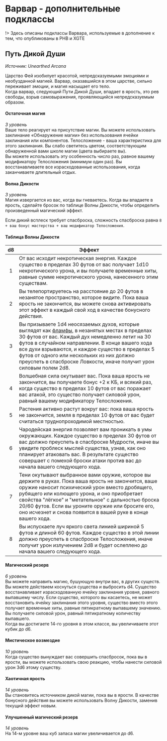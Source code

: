 # Варвар - дополнительные подклассы
!> Здесь описаны подклассы Варвара, используемые в дополнение к тем, что опубликованы в PHB и XGTE

## Путь Дикой Души
_Источник: Unearthed Arcana_

Царство Фей изобилует красотой, непредсказуемыми эмоциями и необузданной магией. Варвар, оказавшийся в этом царстве, сильно переживает эмоции, и магия насыщает его тело.  
Когда варвар, следующий Пути Дикой Души, впадает в ярость, это рев свободы, взрыв самовыражения, проявляющийся непредсказуемым образом.

#### Остаточная магия
_3 уровень_  
Ваше тело реагирует на присутствие магии. Вы можете использовать заклинание «Обнаружение магии» без использования ячейки заклинания или компонентов. Телосложение - ваша характеристика для этого заклинания. Вы слабо светитесь цветом, соответствующим обнаруженной вами школе магии (цвета выбираете вы).  
Вы можете использовать эту особенность число раз, равное вашему модификатору Телосложения (минимум один раз). Вы восстанавливаете все израсходованные использования, когда заканчиваете длительный отдых.

#### Волна Дикости
_3 уровень_  
Магия извергается из вас, когда вы гневаетесь. Когда вы впадаете в ярость, сделайте бросок по таблице Волны Дикости, чтобы определить произведенный магический эффект.

Если дикий всплеск требует спасброска, сложность спасброска равна `8 + ваш бонус мастерства + ваш модификатор Телосложения`.  
#### Таблица Волны Дикости
|   d8   | Эффект                                                                                 | 
|:------:|----------------------------------------------------------------------------------------|
|   1    | От вас исходит некротическая энергия. Каждое существо в пределах 30 футов от вас получает 1d10 некротического урона, и вы  получаете временные хиты, равные сумме некротического урона, нанесенного этим существам. |
|   2    | Вы телепортируетесь на расстояние до 20 футов в незанятое пространство, которое видите. Пока ваша ярость не закончится, вы можете снова активировать этот эффект в каждый свой ход в качестве бонусного действия. |
|   3    | Вы призываете 1d4 неосязаемых духов, которые выглядят как [фламфы](https://dungeon.su/bestiary/153-flumph/), в незанятых местах в пределах 30 футов от вас. Каждый дух немедленно летит на 30 футов в случайном направлении. В конце вашего хода все духи взрываются, и каждое существо в пределах 5 футов от одного или нескольких из них должно преуспеть в спасброске Ловкости, иначе получит урон силовым полем 2d8. |
|   4    | Волшебная сила окутывает вас. Пока ваша ярость не закончится, вы получаете бонус +2 к КБ, и всякий раз, когда существо в пределах 10 футов от вас поражает вас атакой, это существо получает силовой урон, равный вашему модификатору Телосложения. |
|   5    | Растения активно растут вокруг вас: пока ваша ярость не закончится, земля в пределах 10 футов от вас будет считаться труднопроходимой местностью. |
|   6    | Чародейская энергия позволяет вам проникать в умы окружающих. Каждое существо в пределах 30 футов от вас должно преуспеть в спасброске Мудрости, иначе вы увидите проблеск мыслей существа, узнав, как оно планирует атаковать вас. В результате существо совершает с помехой броски атаки против вас до начала вашего следующего хода. |
|   7    | Тени окутывают выбранное вами оружие, которое вы держите в руках. Пока ваша ярость не закончится, ваше оружие наносит психический урон вместо дробящего, рубящего или колющего урона, и оно приобретает свойства "лёгкое" и "метательное" с дальностью броска 20/60 футов. Если вы уроните оружие или бросите его, оно исчезнет и снова появится в вашей руке в конце вашего хода. |
|   8    | Вы испускаете луч яркого света линией шириной 5 футов и длиной 60 футов. Каждое существо в этой линии должно преуспеть в спасброске Телосложения, иначе получит урон излучением 2d8 и будет ослеплено до начала вашего следующего хода. |

#### Магический резерв
_6 уровень_  
Вы можете направить магию, бушующую внутри вас, в других существ. Вы можете действием коснуться существа и выбросить d4. Существо восстанавливает израсходованную ячейку заклинания уровня, равного выпавшему числу. Если существо, которого вы касаетесь, не может восстановить ячейку заклинания этого уровня, существо вместо этого получает временные хиты, равные пятикратному выпавшему значению.  
Вы получаете силовой урон, равный пятикратному количеству выпавшего.  
Когда вы достигаете 14-го уровня в этом классе, вы увеличиваете этот кубик до d6.

#### Мистическое возмездие
_10 уровень_  
Когда существо вынуждает вас совершить спасбросок, пока вы в ярости, вы можете использовать свою реакцию, чтобы нанести силовой урон 3d6 этому существу.

#### Хаотичная ярость
_14 уровень_  
Вы становитесь источником дикой магии, пока вы в ярости. В качестве бонусного действия вы можете использовать Волну Дикости, заменив текущий эффект новым.

#### Улучшенный магический резерв
_14 уровень_  
На 14-м уровне ваш куб запаса магии увеличивается до d6.